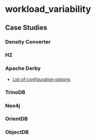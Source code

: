 # workload_variability

## Case Studies
### Density Converter
### H2
### Apache Derby
* [List of configuration options](https://db.apache.org/derby/docs/10.8/ref/rrefjdbc10889.html)
### TrinoDB
### Neo4j
### OrientDB

### ObjectDB
